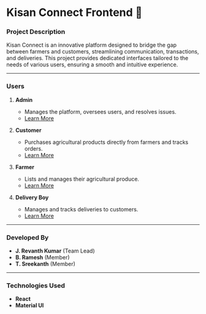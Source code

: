 # Kisan Connect Frontend 🌾

### Project Description
Kisan Connect is an innovative platform designed to bridge the gap between farmers and customers, streamlining communication, transactions, and deliveries. This project provides dedicated interfaces tailored to the needs of various users, ensuring a smooth and intuitive experience.

---

### Users
1. **Admin**  
   - Manages the platform, oversees users, and resolves issues.  
   - [Learn More](./readme/admin.md)

2. **Customer**  
   - Purchases agricultural products directly from farmers and tracks orders.  
   - [Learn More](./readme/customer.md)

3. **Farmer**  
   - Lists and manages their agricultural produce.  
   - [Learn More](./readme/farmer.md)

4. **Delivery Boy**  
   - Manages and tracks deliveries to customers.  
   - [Learn More](./readme/delivery.md)

---

### Developed By  
- **J. Revanth Kumar** (Team Lead)  
- **B. Ramesh** (Member)  
- **T. Sreekanth** (Member)  

---

### Technologies Used  
- **React**  
- **Material UI**  

